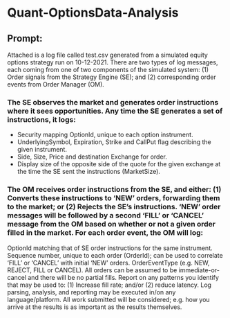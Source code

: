 # Quant-OptionsData-Analysis

## Prompt:
Attached is a log file called test.csv generated from a simulated equity options strategy run on 10-12-2021. There are two types of log messages, each coming from one of two components of the simulated system: (1) Order signals from the Strategy Engine (SE); and (2) corresponding order events from Order Manager (OM).

### The SE observes the market and generates order instructions where it sees opportunities. Any time the SE generates a set of instructions, it logs:
* Security mapping OptionId, unique to each option instrument.
* UnderlyingSymbol, Expiration, Strike and CallPut flag describing the given instrument.
* Side, Size, Price and destination Exchange for order.
* Display size of the opposite side of the quote for the given exchange at the time the SE sent the instructions (MarketSize).
### The OM receives order instructions from the SE, and either: (1) Converts these instructions to ‘NEW’ orders, forwarding them to the market; or (2) Rejects the SE’s instructions. ‘NEW’ order messages will be followed by a second ‘FILL’ or ‘CANCEL’ message from the OM based on whether or not a given order filled in the market. For each order event, the OM will log:
OptionId matching that of SE order instructions for the same instrument.
Sequence number, unique to each order (OrderId); can be used to correlate ‘FILL’ or ‘CANCEL’ with initial ‘NEW’ orders.
OrderEventType (e.g. NEW, REJECT, FILL or CANCEL).
All orders can be assumed to be immediate-or-cancel and there will be no partial fills.
Report on any patterns you identify that may be used to: (1) Increase fill rate; and/or (2) reduce latency. Log parsing, analysis, and reporting may be executed in/on any language/platform. All work submitted will be considered; e.g. how you arrive at the results is as important as the results themselves. 
